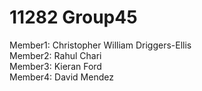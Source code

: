 # 11282 Group45  
Member1: Christopher William Driggers-Ellis  
Member2: Rahul Chari  
Member3: Kieran Ford  
Member4: David Mendez  
